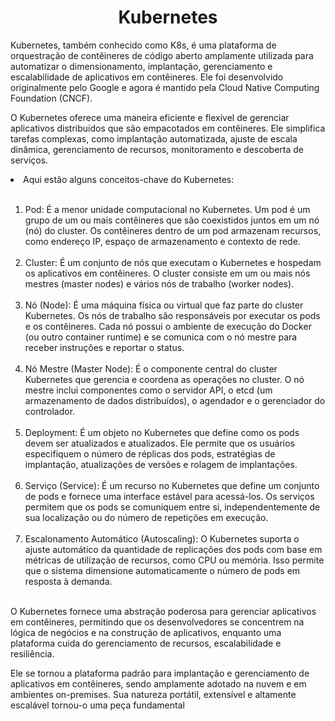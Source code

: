 <h1 align="center">Kubernetes</h1>

Kubernetes, também conhecido como K8s, é uma plataforma de orquestração de contêineres de código aberto amplamente utilizada para automatizar o dimensionamento, implantação, gerenciamento e escalabilidade de aplicativos em contêineres. Ele foi desenvolvido originalmente pelo Google e agora é mantido pela Cloud Native Computing Foundation (CNCF).

O Kubernetes oferece uma maneira eficiente e flexível de gerenciar aplicativos distribuídos que são empacotados em contêineres. Ele simplifica tarefas complexas, como implantação automatizada, ajuste de escala dinâmica, gerenciamento de recursos, monitoramento e descoberta de serviços.

<li>Aqui estão alguns conceitos-chave do Kubernetes:</li><br>

<ol>

<li>Pod: É a menor unidade computacional no Kubernetes. Um pod é um grupo de um ou mais contêineres que são coexistidos juntos em um nó (nó) do cluster. Os contêineres dentro de um pod armazenam recursos, como endereço IP, espaço de armazenamento e contexto de rede.</li><br>

<li>Cluster: É um conjunto de nós que executam o Kubernetes e hospedam os aplicativos em contêineres. O cluster consiste em um ou mais nós mestres (master nodes) e vários nós de trabalho (worker nodes).</li><br>

<li>Nó (Node): É uma máquina física ou virtual que faz parte do cluster Kubernetes. Os nós de trabalho são responsáveis ​​por executar os pods e os contêineres. Cada nó possui o ambiente de execução do Docker (ou outro container runtime) e se comunica com o nó mestre para receber instruções e reportar o status.</li><br>

<li>Nó Mestre (Master Node): É o componente central do cluster Kubernetes que gerencia e coordena as operações no cluster. O nó mestre inclui componentes como o servidor API, o etcd (um armazenamento de dados distribuídos), o agendador e o gerenciador do controlador.</li><br>

<li>Deployment: É um objeto no Kubernetes que define como os pods devem ser atualizados e atualizados. Ele permite que os usuários especifiquem o número de réplicas dos pods, estratégias de implantação, atualizações de versões e rolagem de implantações.</li><br>

<li>Serviço (Service): É um recurso no Kubernetes que define um conjunto de pods e fornece uma interface estável para acessá-los. Os serviços permitem que os pods se comuniquem entre si, independentemente de sua localização ou do número de repetições em execução.</li><br>

<li>Escalonamento Automático (Autoscaling): O Kubernetes suporta o ajuste automático da quantidade de replicações dos pods com base em métricas de utilização de recursos, como CPU ou memória. Isso permite que o sistema dimensione automaticamente o número de pods em resposta à demanda.</li><br>

</ol>

O Kubernetes fornece uma abstração poderosa para gerenciar aplicativos em contêineres, permitindo que os desenvolvedores se concentrem na lógica de negócios e na construção de aplicativos, enquanto uma plataforma cuida do gerenciamento de recursos, escalabilidade e resiliência.

Ele se tornou a plataforma padrão para implantação e gerenciamento de aplicativos em contêineres, sendo amplamente adotado na nuvem e em ambientes on-premises. Sua natureza portátil, extensível e altamente escalável tornou-o uma peça fundamental